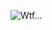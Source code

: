 ![Wtf...](http://img3.wikia.nocookie.net/__cb20130815124007/transformers-legends/images/c/c4/Triple-facepalm.jpg)
